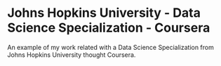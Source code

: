# Johns Hopkins University - Data Science Specialization - Coursera
An example of my work related with a Data Science Specialization from Johns Hopkins University thought Coursera. 

